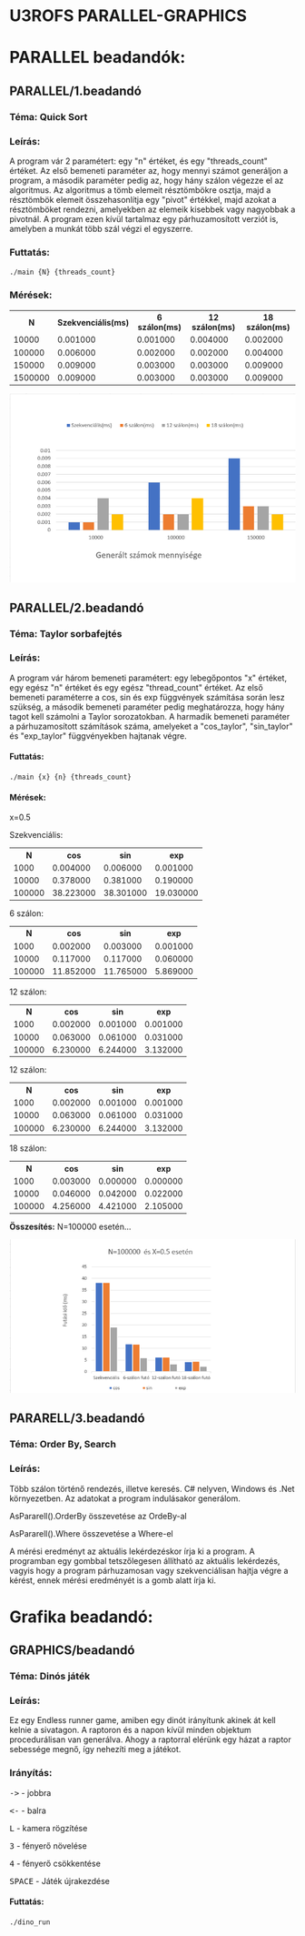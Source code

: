 # U3ROFS PARALLEL-GRAPHICS

# PARALLEL beadandók:

## PARALLEL/1.beadandó

### Téma: Quick Sort
### Leírás:
A program vár 2 paramétert: egy "n" értéket, és egy "threads_count" értéket. Az első bemeneti paraméter az, hogy mennyi számot generáljon a program, a második paraméter pedig az, hogy hány szálon végezze el az algoritmus. Az algoritmus a tömb elemeit résztömbökre osztja, majd a résztömbök elemeit összehasonlítja egy "pivot" értékkel, majd azokat a résztömböket rendezni, amelyekben az elemeik kisebbek vagy nagyobbak a pivotnál. A program ezen kívül tartalmaz egy párhuzamosított verziót is, amelyben a munkát több szál végzi el egyszerre.

 ### Futtatás:

    ./main {N} {threads_count}

 ### Mérések:

 <table>
    <tr>
        <th>N</th>
        <th>Szekvenciális(ms)</th>
        <th>6 szálon(ms)</th>
        <th>12 szálon(ms)</th>
        <th>18 szálon(ms)</th>
    <tr>
    <tr>
        <td>10000</td>
        <td>0.001000</td>
        <td>0.001000</td>
        <td>0.004000</td>
        <td>0.002000</td>
    </tr>
     <tr>
        <td>100000</td>
        <td>0.006000</td>
        <td>0.002000</td>
        <td>0.002000</td>
        <td>0.004000</td>
    </tr>
    <tr>
        <td>150000</td>
        <td>0.009000</td>
        <td>0.003000</td>
        <td>0.003000</td>
        <td>0.009000</td>
    </tr>
        <tr>
        <td>1500000</td>
        <td>0.009000</td>
        <td>0.003000</td>
        <td>0.003000</td>
        <td>0.009000</td>
    </tr>
</table>

![alt text](./assets/beadando1.png "Grafikon")

## PARALLEL/2.beadandó

### Téma: Taylor sorbafejtés
### Leírás:
A program vár három bemeneti paramétert: egy lebegőpontos "x" értéket, egy egész "n" értéket és egy egész "thread_count" értéket. Az első bemeneti paraméterre a cos, sin és exp függvények számítása során lesz szükség, a második bemeneti paraméter pedig meghatározza, hogy hány tagot kell számolni a Taylor sorozatokban. A harmadik bemeneti paraméter a párhuzamosított számítások száma, amelyeket a "cos_taylor", "sin_taylor" és "exp_taylor" függvényekben hajtanak végre.

 #### Futtatás:

    ./main {x} {n} {threads_count}

 #### Mérések:
 
 x=0.5

Szekvenciális: 
 <table>
    <tr>
        <th>N</th>
        <th>cos</th>
        <th>sin</th>
        <th>exp</th>
    <tr>
    <tr>
        <td>1000</td>
        <td>0.004000</td>
        <td>0.006000</td>
        <td>0.001000</td>
    </tr>
        <tr>
        <td>10000</td>
        <td>0.378000</td>
        <td>0.381000</td>
        <td>0.190000</td>
    </tr>
    </tr>
        <tr>
        <td>100000</td>
        <td>38.223000</td>
        <td>38.301000</td>
        <td>19.030000</td>
    </tr>
</table>



6 szálon:
 <table>
    <tr>
        <th>N</th>
        <th>cos</th>
        <th>sin</th>
        <th>exp</th>
    <tr>
    <tr>
        <td>1000</td>
        <td>0.002000</td>
        <td>0.003000</td>
        <td>0.001000</td>
    </tr>
        <tr>
        <td>10000</td>
        <td>0.117000</td>
        <td>0.117000</td>
        <td>0.060000</td>
    </tr>
    </tr>
        <tr>
        <td>100000</td>
        <td>11.852000</td>
        <td>11.765000</td>
        <td>5.869000</td>
    </tr>
</table>

12 szálon:
 <table>
    <tr>
        <th>N</th>
        <th>cos</th>
        <th>sin</th>
        <th>exp</th>
    <tr>
    <tr>
        <td>1000</td>
        <td>0.002000</td>
        <td>0.001000</td>
        <td>0.001000</td>
    </tr>
        <tr>
        <td>10000</td>
        <td>0.063000</td>
        <td>0.061000</td>
        <td>0.031000</td>
    </tr>
    </tr>
        <tr>
        <td>100000</td>
        <td>6.230000</td>
        <td>6.244000</td>
        <td>3.132000</td>
    </tr>
</table>

12 szálon:
 <table>
    <tr>
        <th>N</th>
        <th>cos</th>
        <th>sin</th>
        <th>exp</th>
    <tr>
    <tr>
        <td>1000</td>
        <td>0.002000</td>
        <td>0.001000</td>
        <td>0.001000</td>
    </tr>
        <tr>
        <td>10000</td>
        <td>0.063000</td>
        <td>0.061000</td>
        <td>0.031000</td>
    </tr>
    </tr>
        <tr>
        <td>100000</td>
        <td>6.230000</td>
        <td>6.244000</td>
        <td>3.132000</td>
    </tr>
</table>

18 szálon:
 <table>
    <tr>
        <th>N</th>
        <th>cos</th>
        <th>sin</th>
        <th>exp</th>
    <tr>
    <tr>
        <td>1000</td>
        <td>0.003000</td>
        <td>0.000000</td>
        <td>0.000000</td>
    </tr>
        <tr>
        <td>10000</td>
        <td>0.046000</td>
        <td>0.042000</td>
        <td>0.022000</td>
    </tr>
    </tr>
        <tr>
        <td>100000</td>
        <td>4.256000</td>
        <td>4.421000</td>
        <td>2.105000</td>
    </tr>
</table>

<strong>Összesítés:</strong>
N=100000 esetén...

![alt text](./assets/beadando2.png "Grafikon:")

## PARARELL/3.beadandó

### Téma: Order By, Search
### Leírás:
Több szálon történő rendezés, illetve keresés. C# nelyven, Windows és .Net környezetben. Az adatokat a program indulásakor generálom.


AsPararell().OrderBy összevetése az OrdeBy-al

AsPararell().Where összevetése a Where-el


A mérési eredményt az aktuális lekérdezéskor írja ki a program. A programban egy gombbal tetszőlegesen állítható az aktuális lekérdezés, vagyis hogy a program párhuzamosan vagy szekvenciálisan hajtja végre a kérést, ennek mérési eredményét is a gomb alatt írja ki.

# Grafika beadandó:

## GRAPHICS/beadandó

### Téma: Dinós játék
### Leírás: 
Ez egy Endless runner game, amiben egy dinót irányítunk akinek át kell kelnie a sivatagon. A raptoron és a napon kívül minden objektum procedurálisan van generálva. Ahogy a raptorral elérünk egy házat a raptor sebessége megnő, így nehezíti meg a játékot.

### Irányítás: 

<kbd>-></kbd> - jobbra

<kbd><-</kbd> - balra

<kbd>L</kbd> - kamera rögzítése

<kbd>3</kbd> - fényerő növelése

<kbd>4</kbd> - fényerő csökkentése

<kbd>SPACE</kbd> - Játék újrakezdése

 #### Futtatás:

    ./dino_run
